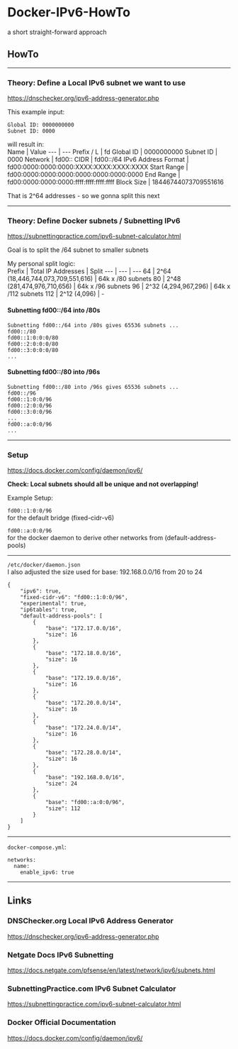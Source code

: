# Docker-IPv6-HowTo  
a short straight-forward approach  
  
## HowTo  
  
---
  
### Theory: Define a Local IPv6 subnet we want to use  
  
https://dnschecker.org/ipv6-address-generator.php  
  
This example input:  
```
Global ID: 0000000000
Subnet ID: 0000
```
  
will result in:  
Name | Value
--- | ---
Prefix / L | fd
Global ID | 0000000000
Subnet ID | 0000
Network | fd00::
CIDR | fd00::/64
IPv6 Address Format | fd00:0000:0000:0000:XXXX:XXXX:XXXX:XXXX
Start Range | fd00:0000:0000:0000:0000:0000:0000:0000
End Range | fd00:0000:0000:0000:ffff:ffff:ffff:ffff
Block Size | 18446744073709551616

That is 2^64 addresses - so we gonna split this next  
  
---
  
### Theory: Define Docker subnets / Subnetting IPv6
  
https://subnettingpractice.com/ipv6-subnet-calculator.html  
  
Goal is to split the /64 subnet to smaller subnets  
  
My personal split logic:  
Prefix | Total IP Addresses | Split
--- | --- | ---
64 | 2^64 (18,446,744,073,709,551,616) | 64k x /80 subnets
80 | 2^48 (281,474,976,710,656) | 64k x /96 subnets
96 | 2^32 (4,294,967,296) | 64k x /112 subnets 
112 | 2^12 (4,096) | -

#### Subnetting fd00::/64 into /80s
```
Subnetting fd00::/64 into /80s gives 65536 subnets ...
fd00::/80
fd00::1:0:0:0/80
fd00::2:0:0:0/80
fd00::3:0:0:0/80
...
```
  
#### Subnetting fd00::/80 into /96s
```
Subnetting fd00::/80 into /96s gives 65536 subnets ...
fd00::/96
fd00::1:0:0/96
fd00::2:0:0/96
fd00::3:0:0/96
...
fd00::a:0:0/96
...
```
 
---
  
### Setup  
  
https://docs.docker.com/config/daemon/ipv6/  
  
**Check: Local subnets should all be unique and not overlapping!**
  
Example Setup:  
  
`fd00::1:0:0/96`  
for the default bridge (fixed-cidr-v6)  
  
`fd00::a:0:0/96`  
for the docker daemon to derive other networks from (default-address-pools)  
  
---
  
`/etc/docker/daemon.json`  
I also adjusted the size used for base: 192.168.0.0/16 from 20 to 24  
```
{
    "ipv6": true,
    "fixed-cidr-v6": "fd00::1:0:0/96",
    "experimental": true,
    "ip6tables": true,
    "default-address-pools": [
        {
            "base": "172.17.0.0/16",
            "size": 16
        },
        {
            "base": "172.18.0.0/16",
            "size": 16
        },
        {
            "base": "172.19.0.0/16",
            "size": 16
        },
        {
            "base": "172.20.0.0/14",
            "size": 16
        },
        {
            "base": "172.24.0.0/14",
            "size": 16
        },
        {
            "base": "172.28.0.0/14",
            "size": 16
        },
        {
            "base": "192.168.0.0/16",
            "size": 24
        },
        {
            "base": "fd00::a:0:0/96",
            "size": 112
        }        
    ]
}
```
  
---
  
`docker-compose.yml`:
```
networks:
  name:
    enable_ipv6: true
```
  
---
  
## Links  
  
### DNSChecker.org Local IPv6 Address Generator  
https://dnschecker.org/ipv6-address-generator.php  
  
### Netgate Docs IPv6 Subnetting  
https://docs.netgate.com/pfsense/en/latest/network/ipv6/subnets.html  
  
### SubnettingPractice.com IPv6 Subnet Calculator  
https://subnettingpractice.com/ipv6-subnet-calculator.html  
  
### Docker Official Documentation  
https://docs.docker.com/config/daemon/ipv6/  